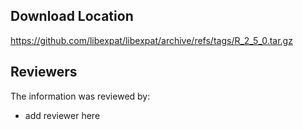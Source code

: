 ## Download Location

https://github.com/libexpat/libexpat/archive/refs/tags/R_2_5_0.tar.gz

## Reviewers

The information was reviewed by:

* add reviewer here
